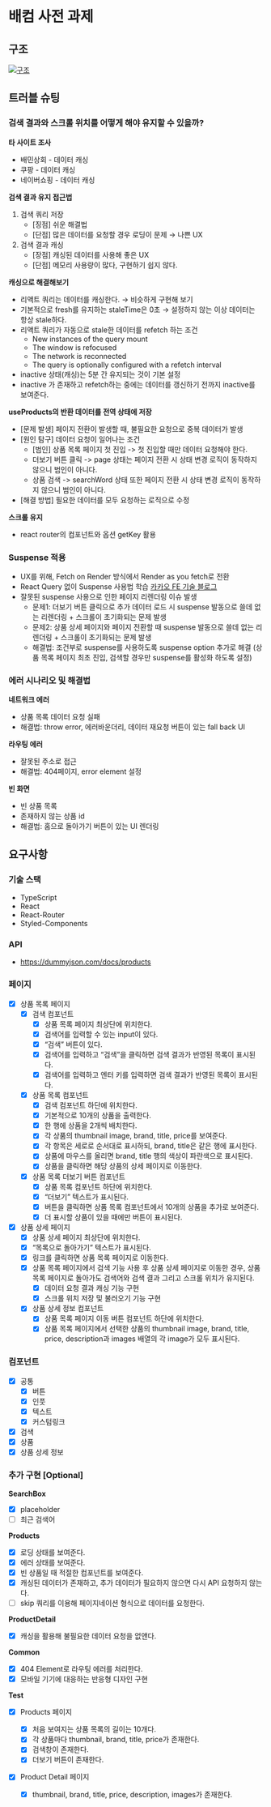 # 배컴 사전 과제

## 구조

[![구조](https://mermaid.ink/img/pako:eNqrVkrOT0lVslJKy8kvT85ILCpRCHGJyVMAAsdox4KCWAVdXTun6DfNjW8ndSi8XrXy9cK5Cm_7ZryZu-XN8oZYdJXOMJVA6k3LDoU3C6a-3rwFQ4MTSG0NVOnbxi2vl62tUXBGlns7fcnr3ilwOSeInDNYDuKKN3P2vF44R-F1f8-bqS2vNjS82rEBoVxJRyk3tSg3MTMF6LVqkOYYpZKM1NzUGCUrIDMlsSg7RikmrxaoLrG0JD-4Mi9ZySotMac4VUeptCAlsSTVJTMxvSgxFy5akJgXlZ8P49cCAIGEhm0?type=png)](https://mermaid.live/edit#pako:eNqrVkrOT0lVslJKy8kvT85ILCpRCHGJyVMAAsdox4KCWAVdXTun6DfNjW8ndSi8XrXy9cK5Cm_7ZryZu-XN8oZYdJXOMJVA6k3LDoU3C6a-3rwFQ4MTSG0NVOnbxi2vl62tUXBGlns7fcnr3ilwOSeInDNYDuKKN3P2vF44R-F1f8-bqS2vNjS82rEBoVxJRyk3tSg3MTMF6LVqkOYYpZKM1NzUGCUrIDMlsSg7RikmrxaoLrG0JD-4Mi9ZySotMac4VUeptCAlsSTVJTMxvSgxFy5akJgXlZ8P49cCAIGEhm0)

## 트러블 슈팅

### 검색 결과와 스크롤 위치를 어떻게 해야 유지할 수 있을까?

**타 사이트 조사**

- 배민상회 - 데이터 캐싱
- 쿠팡 - 데이터 캐싱
- 네이버쇼핑 - 데이터 캐싱

**검색 결과 유지 접근법**

1. 검색 쿼리 저장
   - [징점] 쉬운 해결법
   - [단점] 많은 데이터를 요청할 경우 로딩이 문제 → 나쁜 UX
2. 검색 결과 캐싱
   - [장점] 캐싱된 데이터를 사용해 좋은 UX
   - [단점] 메모리 사용량이 많다, 구현하기 쉽지 않다.

**캐싱으로 해결해보기**

- 리액트 쿼리는 데이터를 캐싱한다. → 비슷하게 구현해 보기
- 기본적으로 fresh를 유지하는 staleTime은 0초 → 설정하지 않는 이상 데이터는 항상 stale하다.
- 리액트 쿼리가 자동으로 stale한 데이터를 refetch 하는 조건
  - New instances of the query mount
  - The window is refocused
  - The network is reconnected
  - The query is optionally configured with a refetch interval
- inactive 상태(캐싱)는 5분 간 유지되는 것이 기본 설정
- inactive 가 존재하고 refetch하는 중에는 데이터를 갱신하기 전까지 inactive를 보여준다.

**useProducts의 반환 데이터를 전역 상태에 저장**

- [문제 발생] 페이지 전환이 발생할 때, 불필요한 요청으로 중복 데이터가 발생
- [원인 탐구] 데이터 요청이 일어나는 조건
  - [범인] 상품 목록 페이지 첫 진입 -> 첫 진입할 때만 데이터 요청해야 한다.
  - 더보기 버튼 클릭 -> page 상태는 페이지 전환 시 상태 변경 로직이 동작하지 않으니 범인이 아니다.
  - 상품 검색 -> searchWord 상태 또한 페이지 전환 시 상태 변경 로직이 동작하지 않으니 범인이 아니다.
- [해결 방법] 필요한 데이터를 모두 요청하는 로직으로 수정

**스크롤 유지**

- react router의 <ScrollRestoration /> 컴포넌트와 옵션 getKey 활용

### Suspense 적용

- UX를 위해, Fetch on Render 방식에서 Render as you fetch로 전환
- React Query 없이 Suspense 사용법 학습 [카카오 FE 기술 블로그](https://fe-developers.kakaoent.com/2021/211127-211209-suspense/)
- 잘못된 suspense 사용으로 인한 페이지 리렌더링 이슈 발생
  - 문제1: 더보기 버튼 클릭으로 추가 데이터 로드 시 suspense 발동으로 쓸데 없는 리렌더링 + 스크롤이 초기화되는 문제 발생
  - 문제2: 상품 상세 페이지와 페이지 전환할 때 suspense 발동으로 쓸데 없는 리렌더링 + 스크롤이 초기화되는 문제 발생
  - 해결법: 조건부로 suspense를 사용하도록 suspense option 추가로 해결 (상품 목록 페이지 최초 진입, 검색할 경우만 suspense를 활성화 하도록 설정)

### 에러 시나리오 및 해결법

**네트워크 에러**

- 상품 목록 데이터 요청 실패
- 해결법: throw error, 에러바운더리, 데이터 재요청 버튼이 있는 fall back UI

**라우팅 에러**

- 잘못된 주소로 접근
- 해결법: 404페이지, error element 설정

**빈 화면**

- 빈 상품 목록
- 존재하지 않는 상품 id
- 해결법: 홈으로 돌아가기 버튼이 있는 UI 렌더링

## 요구사항

### 기술 스택

- TypeScript
- React
- React-Router
- Styled-Components

### API

- https://dummyjson.com/docs/products

### 페이지

- [x] 상품 목록 페이지
  - [x] 검색 컴포넌트
    - [x] 상품 목록 페이지 최상단에 위치한다.
    - [x] 검색어를 입력할 수 있는 input이 있다.
    - [x] “검색” 버튼이 있다.
    - [x] 검색어를 입력하고 “검색”을 클릭하면 검색 결과가 반영된 목록이 표시된다.
    - [x] 검색어를 입력하고 엔터 키를 입력하면 검색 결과가 반영된 목록이 표시된다.
  - [x] 상품 목록 컴포넌트
    - [x] 검색 컴포넌트 하단에 위치한다.
    - [x] 기본적으로 10개의 상품을 출력한다.
    - [x] 한 행에 상품을 2개씩 배치한다.
    - [x] 각 상품의 thumbnail image, brand, title, price를 보여준다.
    - [x] 각 항목은 세로로 순서대로 표시하되, brand, title은 같은 행에 표시한다.
    - [x] 상품에 마우스를 올리면 brand, title 행의 색상이 파란색으로 표시된다.
    - [x] 상품을 클릭하면 해당 상품의 상세 페이지로 이동한다.
  - [x] 상품 목록 더보기 버튼 컴포넌트
    - [x] 상품 목록 컴포넌트 하단에 위치한다.
    - [x] “더보기” 텍스트가 표시된다.
    - [x] 버튼을 클릭하면 상품 목록 컴포넌트에서 10개의 상품을 추가로 보여준다.
    - [x] 더 표시할 상품이 있을 때에만 버튼이 표시된다.
- [x] 상품 상세 페이지
  - [x] 상품 상세 페이지 최상단에 위치한다.
  - [x] “목록으로 돌아가기” 텍스트가 표시된다.
  - [x] 링크를 클릭하면 상품 목록 페이지로 이동한다.
  - [x] 상품 목록 페이지에서 검색 기능 사용 후 상품 상세 페이지로 이동한 경우, 상품 목록 페이지로 돌아가도 검색어와 검색 결과 그리고 스크롤 위치가 유지된다.
    - [x] 데이터 요청 결과 캐싱 기능 구현
    - [x] 스크롤 위치 저장 및 불러오기 기능 구현
  - [x] 상품 상세 정보 컴포넌트
    - [x] 상품 목록 페이지 이동 버튼 컴포넌트 하단에 위치한다.
    - [x] 상품 목록 페이지에서 선택한 상품의 thumbnail image, brand, title, price, description과 images 배열의 각 image가 모두 표시된다.

### 컴포넌트

- [x] 공통
  - [x] 버튼
  - [x] 인풋
  - [x] 텍스트
  - [x] 커스텀링크
- [x] 검색
- [x] 상품
- [x] 상품 상세 정보

### 추가 구현 [Optional]

**SearchBox**

- [x] placeholder
- [ ] 최근 검색어

**Products**

- [x] 로딩 상태를 보여준다.
- [x] 에러 상태를 보여준다.
- [x] 빈 상품일 때 적절한 컴포넌트를 보여준다.
- [x] 캐싱된 데이터가 존재하고, 추가 데이터가 필요하지 않으면 다시 API 요청하지 않는다.
- [ ] skip 쿼리를 이용해 페이지네이션 형식으로 데이터를 요청한다.

**ProductDetail**

- [x] 캐싱을 활용해 불필요한 데이터 요청을 없앤다.

**Common**

- [x] 404 Element로 라우팅 에러를 처리한다.
- [x] 모바일 기기에 대응하는 반응형 디자인 구현

**Test**

- [x] Products 페이지

  - [x] 처음 보여지는 상품 목록의 길이는 10개다.
  - [x] 각 상품마다 thumbnail, brand, title, price가 존재한다.
  - [x] 검색창이 존재한다.
  - [x] 더보기 버튼이 존재한다.

- [x] Product Detail 페이지

  - [x] thumbnail, brand, title, price, description, images가 존재한다.
